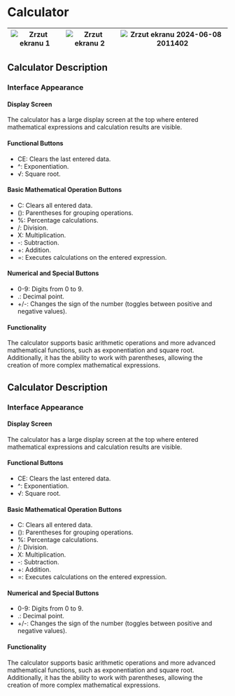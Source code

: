 # Calculator 

| ![Zrzut ekranu 1](https://github.com/Patrykus9371/Android_Studio_Project/assets/59690880/215058b1-f7df-41a0-ba4a-bdc5a8ed7437) | ![Zrzut ekranu 2](https://github.com/Patrykus9371/Android_Studio_Project/assets/59690880/db923ea2-f18b-4a4e-a9b4-ad26f8812228) |  ![Zrzut ekranu 2024-06-08 2011402](https://github.com/Patrykus9371/Android_Studio_Project/assets/59690880/fd4ed652-cea0-4b9a-bee4-0141fd658260) |
|---|---|---|


## Calculator Description
### Interface Appearance
#### Display Screen
The calculator has a large display screen at the top where entered mathematical expressions and calculation results are visible. 

#### Functional Buttons
- CE: Clears the last entered data.
- ^: Exponentiation.
- √: Square root.

#### Basic Mathematical Operation Buttons
 - C: Clears all entered data.
 - (): Parentheses for grouping operations.
 - %: Percentage calculations.
- /: Division.
 - X: Multiplication.
 - -: Subtraction.
- +: Addition.
 - =: Executes calculations on the entered expression.

#### Numerical and Special Buttons
 - 0-9: Digits from 0 to 9.
 - .: Decimal point.
 - +/-: Changes the sign of the number (toggles between positive and negative values).

#### Functionality
The calculator supports basic arithmetic operations and more advanced mathematical functions, such as exponentiation and square root. Additionally, it has the ability to work with parentheses, allowing the creation of more complex mathematical expressions.

## Calculator Description
### Interface Appearance
#### Display Screen
The calculator has a large display screen at the top where entered mathematical expressions and calculation results are visible. 

#### Functional Buttons
- CE: Clears the last entered data.
- ^: Exponentiation.
- √: Square root.

#### Basic Mathematical Operation Buttons
 - C: Clears all entered data.
 - (): Parentheses for grouping operations.
 - %: Percentage calculations.
- /: Division.
 - X: Multiplication.
 - -: Subtraction.
- +: Addition.
 - =: Executes calculations on the entered expression.

#### Numerical and Special Buttons
 - 0-9: Digits from 0 to 9.
 - .: Decimal point.
 - +/-: Changes the sign of the number (toggles between positive and negative values).

#### Functionality
The calculator supports basic arithmetic operations and more advanced mathematical functions, such as exponentiation and square root. Additionally, it has the ability to work with parentheses, allowing the creation of more complex mathematical expressions.
